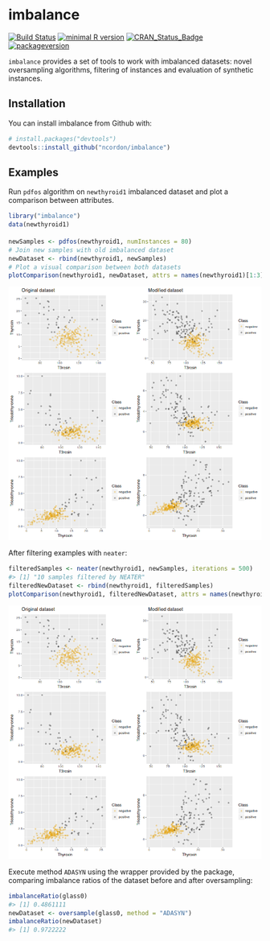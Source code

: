 
<!-- README.md is generated from README.Rmd. Please edit that file -->

# imbalance

[![Build
Status](https://travis-ci.org/ncordon/imbalance.svg?branch=master)](https://travis-ci.org/ncordon/imbalance)
[![minimal R
version](https://img.shields.io/badge/R%3E%3D-3.3.0-6666ff.svg)](https://cran.r-project.org/)
[![CRAN\_Status\_Badge](http://www.r-pkg.org/badges/version/imbalance)](https://cran.r-project.org/package=imbalance)
[![packageversion](https://img.shields.io/badge/Package%20version-1.0.0-orange.svg?style=flat-square)](https://github.com/ncordon/imbalance/commits/master)

`imbalance` provides a set of tools to work with imbalanced datasets:
novel oversampling algorithms, filtering of instances and evaluation of
synthetic instances.

## Installation

You can install imbalance from Github with:

``` r
# install.packages("devtools")
devtools::install_github("ncordon/imbalance")
```

## Examples

Run `pdfos` algorithm on `newthyroid1` imbalanced dataset and plot a
comparison between attributes.

``` r
library("imbalance")
data(newthyroid1)

newSamples <- pdfos(newthyroid1, numInstances = 80)
# Join new samples with old imbalanced dataset
newDataset <- rbind(newthyroid1, newSamples)
# Plot a visual comparison between both datasets
plotComparison(newthyroid1, newDataset, attrs = names(newthyroid1)[1:3], cols = 2, classAttr = "Class")
```

![](./man/figures/README-example-pdfos-1.png)

After filtering examples with `neater`:

``` r
filteredSamples <- neater(newthyroid1, newSamples, iterations = 500)
#> [1] "10 samples filtered by NEATER"
filteredNewDataset <- rbind(newthyroid1, filteredSamples)
plotComparison(newthyroid1, filteredNewDataset, attrs = names(newthyroid1)[1:3])
```

![](./man/figures/README-example-neater-1.png)

Execute method `ADASYN` using the wrapper provided by the package,
comparing imbalance ratios of the dataset before and after oversampling:

``` r
imbalanceRatio(glass0)
#> [1] 0.4861111
newDataset <- oversample(glass0, method = "ADASYN")
imbalanceRatio(newDataset)
#> [1] 0.9722222
```
